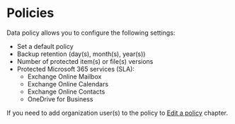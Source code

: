 # Policies

Data policy allows you to configure the following settings:

* Set a default policy
* Backup retention \(day\(s\), month\(s\), year\(s\)\)
* Number of protected item\(s\) or file\(s\) versions 
* Protected Microsoft 365 services \(SLA\):
  * Exchange Online Mailbox
  * Exchange Online Calendars
  * Exchange Online Contacts
  * OneDrive for Business

If you need to add organization user\(s\) to the policy to [Edit a policy](edit-a-policy.md) chapter.    



